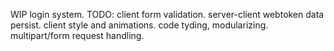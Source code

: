 WIP login system.
TODO:
client form validation.
server-client webtoken data persist.
client style and animations.
code tyding, modularizing.
multipart/form request handling.